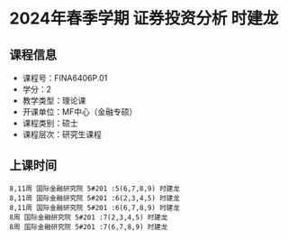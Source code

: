 # 2024年春季学期 证券投资分析 时建龙






## 课程信息

- 课程号：FINA6406P.01
- 学分：2
- 教学类型：理论课
- 开课单位：MF中心（金融专硕）
- 课程类别：硕士
- 课程层次：研究生课程

## 上课时间

```
8,11周 国际金融研究院 5#201 :5(6,7,8,9) 时建龙
8,11周 国际金融研究院 5#201 :6(2,3,4,5) 时建龙
8,11周 国际金融研究院 5#201 :6(6,7,8,9) 时建龙
8周 国际金融研究院 5#201 :7(2,3,4,5) 时建龙
8周 国际金融研究院 5#201 :7(6,7,8,9) 时建龙
```

